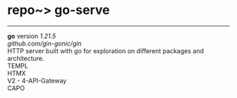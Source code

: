 # repo~> go-serve

---
**go** version _1.21.5_\
_github.com/gin-gonic/gin_\
HTTP server built with go for exploration on different packages and architecture.\
TEMPL\
HTMX\
V2 - 4-API-Gateway\
CAPO
